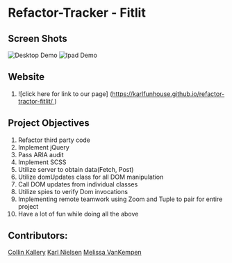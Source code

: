 
# Refactor-Tracker - Fitlit

## Screen Shots 

![Desktop Demo](fitlitdemo.gif)
![Ipad Demo](Ipaddemo.gif)

## Website
1. ![click here for link to our page] (https://karlfunhouse.github.io/refactor-tractor-fitlit/ )




## Project Objectives
1. Refactor third party code
2. Implement jQuery
3. Pass ARIA audit
4. Implement SCSS
5. Utilize server to obtain data(Fetch, Post)
6. Utilize domUpdates class for all DOM manipulation
7. Call DOM updates from individual classes
8. Utilize spies to verify Dom invocations
9. Implementing remote teamwork using Zoom and Tuple to pair for entire project
10. Have a lot of fun while doing all the above

## Contributors:

[Collin Kallery](https://github.com/collinkallery)
[Karl Nielsen](https://github.com/karlfunhouse)
[Melissa VanKempen](https://github.com/Melizzo)
